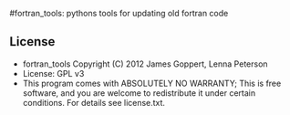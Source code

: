 #fortran_tools: pythons tools for updating old fortran code

## License

* fortran_tools  Copyright (C) 2012 James Goppert, Lenna Peterson
* License: GPL v3
* This program comes with ABSOLUTELY NO WARRANTY; This is free software, and you are welcome to redistribute it under certain conditions. For details see license.txt.
